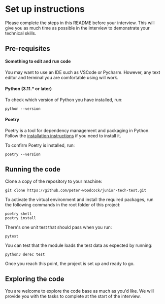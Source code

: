 # Set up instructions

Please complete the steps in this README before your interview. This will give you as much time as possible in the interview 
to demonstrate your technical skills.

## Pre-requisites

#### Something to edit and run code

You may want to use an IDE such as VSCode or Pycharm. However, any text editor and terminal you are comfortable using will work.

#### Python (3.11.* or later)

To check which version of Python you have installed, run:

```commandline
python --version
```

#### Poetry

Poetry is a tool for dependency management and packaging in Python. Follow the [installation instructions](https://python-poetry.org/docs/#installing-with-pipx) if you need to 
install it.

To confirm Poetry is installed, run:

```commandline
poetry --version
```

## Running the code

Clone a copy of the repository to your machine:

```commandline
git clone https://github.com/peter-woodcock/junior-tech-test.git
```

To activate the virtual environment and install the required packages, run the following commands in the root folder of 
this project:

```commandline
poetry shell
poetry install
```

There's one unit test that should pass when you run:
```commandline
pytest
```
You can test that the module loads the test data as expected by running:
```commandline
python3 derec test
```

Once you reach this point, the project is set up and ready to go.

## Exploring the code

You are welcome to explore the code base as much as you'd like. We will provide you with the tasks 
to complete at the start of the interview.
